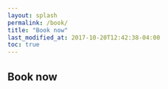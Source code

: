 ```yaml
---
layout: splash
permalink: /book/
title: "Book now"
last_modified_at: 2017-10-20T12:42:38-04:00
toc: true
---
```


## Book now

<!-- Cal inline embed code begins -->
<div style="width:100%;height:100%;overflow:scroll" id="my-cal-inline"></div>
<script type="text/javascript">
  (function (C, A, L) { let p = function (a, ar) { a.q.push(ar); }; let d = C.document; C.Cal = C.Cal || function () { let cal = C.Cal; let ar = arguments; if (!cal.loaded) { cal.ns = {}; cal.q = cal.q || []; d.head.appendChild(d.createElement("script")).src = A; cal.loaded = true; } if (ar[0] === L) { const api = function () { p(api, arguments); }; const namespace = ar[1]; api.q = api.q || []; typeof namespace === "string" ? (cal.ns[namespace] = api) && p(api, ar) : p(cal, ar); return; } p(cal, ar); }; })(window, "https://app.cal.com/embed/embed.js", "init");
Cal("init", "45min", {origin:"https://cal.com"});

  Cal.ns["45min"]("inline", {
	elementOrSelector:"#my-cal-inline",
	calLink: "englishwithjay/45min",
	layout: "month_view"
  });
  
  Cal.ns["45min"]("ui", {"theme":"dark","styles":{"branding":{"brandColor":"#000000"}},"hideEventTypeDetails":false,"layout":"month_view"});
  </script>
  <!-- Cal inline embed code ends -->

<!-- Cal inline embed code begins -->
<div style="width:100%;height:100%;overflow:scroll" id="my-cal-inline"></div>
<script type="text/javascript">
  (function (C, A, L) { let p = function (a, ar) { a.q.push(ar); }; let d = C.document; C.Cal = C.Cal || function () { let cal = C.Cal; let ar = arguments; if (!cal.loaded) { cal.ns = {}; cal.q = cal.q || []; d.head.appendChild(d.createElement("script")).src = A; cal.loaded = true; } if (ar[0] === L) { const api = function () { p(api, arguments); }; const namespace = ar[1]; api.q = api.q || []; typeof namespace === "string" ? (cal.ns[namespace] = api) && p(api, ar) : p(cal, ar); return; } p(cal, ar); }; })(window, "https://app.cal.com/embed/embed.js", "init");
Cal("init", "10min", {origin:"https://cal.com"});

  Cal.ns["10min"]("inline", {
	elementOrSelector:"#my-cal-inline",
	calLink: "englishwithjay/10min",
	layout: "month_view"
  });
  
  Cal.ns["10min"]("ui", {"theme":"dark","styles":{"branding":{"brandColor":"#000000"}},"hideEventTypeDetails":false,"layout":"month_view"});
  </script>
  <!-- Cal inline embed code ends -->